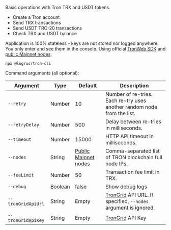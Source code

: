 Basic operations with Tron TRX and USDT tokens.
- Create a Tron account
- Send TRX transactions
- Send USDT TRC-20 transactions
- Check TRX and USDT balance

Application is 100% stateless - keys are not stored nor logged anywhere. You only enter and see them in the console.
Using official [TronWeb SDK](https://developers.tron.network/docs/tronweb-1) and [public Mainnet nodes](https://developers.tron.network/docs/networks#public-node).

```
npx @logrus/tron-cli
```

Command arguments (all optional):

| Argument           | Type    | Default | Description |
| ------------------ | ------- | ------- | ----------- |
| `--retry`          | Number  | 10      | Number of re-tries. Each re-try uses another random node from the list. |
| `--retryDelay`     | Number  | 500     | Delay between re-tries in milliseconds. |
| `--timeout`        | Number  | 15000   | HTTP API timeout in milliseconds. |
| `--nodes`          | String  | [Public Mainnet nodes](https://developers.tron.network/docs/networks#public-node) | Comma-separated list of TRON blockchain full node IPs. |
| `--feeLimit`       | Number  | 50    | Transaction fee limit in TRX. |
| `--debug`          | Boolean | false | Show debug logs |
| `--tronGridApiUrl` | String  | Empty | [TronGrid](https://developers.tron.network/reference/background) API URL. If specified, `--nodes` argument is ignored. |
| `--tronGridApiKey` | String  | Empty | [TronGrid](https://developers.tron.network/reference/background) API Key |
